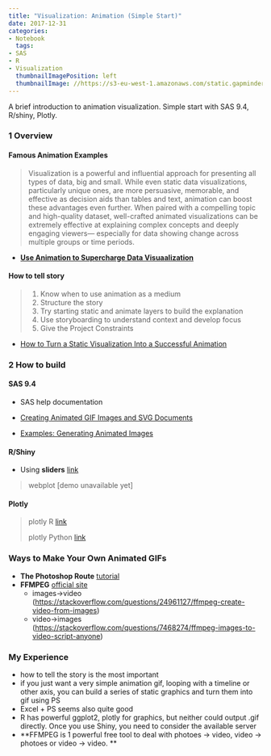 ```yaml
---
title: "Visualization: Animation (Simple Start)"
date: 2017-12-31
categories:
- Notebook
  tags:
- SAS
- R
- Visualization
  thumbnailImagePosition: left
  thumbnailImage: //https://s3-eu-west-1.amazonaws.com/static.gapminder.org/GapminderMedia/wp-uploads/20161019161829/screenshot2016.jpg
---
```


A brief introduction to animation visualization. Simple start with SAS 9.4, R/shiny, Plotly.
<!--more-->


### 1 Overview 

#### Famous Animation Examples

> Visualization is a powerful and influential approach for presenting all types of data, big and small. While even static data visualizations, particularly unique ones, are more persuasive, memorable, and effective as decision aids than tables and text, animation can boost these advantages even further. When paired with a compelling topic and high-quality dataset, well-crafted animated visualizations can be extremely effective at explaining complex concepts and deeply engaging viewers— especially for data showing change across multiple groups or time periods.

* [**Use Animation to Supercharge Data Visuaalization**](https://medium.com/@EvanSinar/use-animation-to-supercharge-data-visualization-cd905a882ad4)

#### How to tell story

> 1. Know when to use animation as a medium
> 2. Structure the story
> 3. Try starting static and animate layers to build the explanation
> 4. Use storyboarding to understand context and develop focus
> 5. Give the Project Constraints

* [How to Turn a Static Visualization Into a Successful Animation](https://visual.ly/blog/how-to-turn-a-static-visualization-into-a-successful-animation/)

### 2 How to build

#### SAS 9.4

* SAS help documentation

* [Creating Animated GIF Images and SVG Documents](http://documentation.sas.com/?docsetId=lrcon&docsetTarget=p04zpqk21h6sczn1gpdcy30s6xjf.htm&docsetVersion=9.4&locale=ja)
* [Examples: Generating Animated Images](http://documentation.sas.com/?docsetId=graphref&docsetTarget=p0so6ik5s8nu4fn12nzdh96nzw2a.htm&docsetVersion=9.4&locale=en)


#### R/Shiny

* Using **sliders** [link](https://shiny.rstudio.com/articles/sliders.html)

> webplot [demo unavailable yet] 

#### Plotly

> plotly R [link](https://plot.ly/r/#animations)
>
> plotly Python [link](https://plot.ly/python/#animations)

### Ways to Make Your Own Animated GIFs
* **The Photoshop Route** [tutorial](https://github.com/lenagroeger/gifs)
* **FFMPEG** [official site](http://ffmpeg.org/)
   * images->video (https://stackoverflow.com/questions/24961127/ffmpeg-create-video-from-images)
   * video->images (https://stackoverflow.com/questions/7468274/ffmpeg-images-to-video-script-anyone)


### My Experience
* how to tell the story is the most important
* if you just want a very simple animation gif, looping with a timeline or other axis, you can build a series of static graphics and turn them into gif using PS
* Excel + PS seems also quite good
* R has powerful ggplot2, plotly for graphics, but neither could output .gif directly. Once you use Shiny, you need to consider the available server
* **FFMPEG is 1 powerful free tool to deal with photoes -> video, video -> photoes or video -> video. ** 